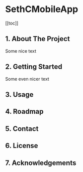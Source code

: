 # SethCMobileApp


[[toc]]

## 1. About The Project
Some nice text

## 2. Getting Started
Some even nicer text

## 3. Usage

## 4. Roadmap

## 5. Contact

## 6. License

## 7. Acknowledgements
